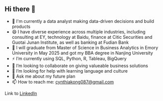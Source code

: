 ## Hi there 👋

- 🔭 I'm currently a data analyst making data-driven decisions and build products
- 😄 I have diverse experience across multiple industries, including consulting at EY, technology at Baidu, finance at Citic Securities and Guotai Junan Institute, as well as banking at Fudian Bank
- 🌱 I will graduate from Master of Science in Business Analytics in Emory University in May 2025 and got my BBA degree in Nanjing University 
- ⚡ I’m currently using SQL, Python, R, Tableau, BigQuery
- 👯 I’m looking to collaborate on giving valueable business solutions
- 🤔 I’m looking for help with learning language and culture
- 💬 Ask me about my future plan
- 📫 How to reach me: cynthiakong087@gmail.com

Link to [LinkedIn](https://www.linkedin.com/in/xinyue-kong-emorymsba/)
<!--
**cynthia087/cynthia087** is a ✨ _special_ ✨ repository because its `README.md` (this file) appears on your GitHub profile.

Here are some ideas to get you started:

- 🔭 I’m currently working on ...
- 🌱 I’m currently learning ...
- 👯 I’m looking to collaborate on ...
- 🤔 I’m looking for help with ...
- 💬 Ask me about ...
- 📫 How to reach me: ...
- 😄 Pronouns: ...
- ⚡ Fun fact: ...
-->
